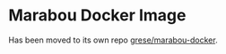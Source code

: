 # Marabou Docker Image

Has been moved to its own repo [grese/marabou-docker](https://github.com/grese/marabou-docker).
